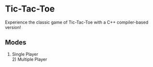 # Tic-Tac-Toe
Experience the classic game of Tic-Tac-Toe with a C++ compiler-based version!

## Modes
1) Single Player
<br>2) Multiple Player
